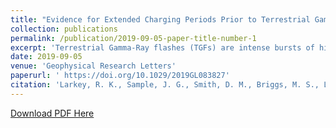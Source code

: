 ```yaml
---
title: "Evidence for Extended Charging Periods Prior to Terrestrial Gamma Ray Flashes"
collection: publications
permalink: /publication/2019-09-05-paper-title-number-1
excerpt: 'Terrestrial Gamma-Ray flashes (TGFs) are intense bursts of high energy radiation that are associated with some lightning flashes. We examined a sample of thunderstorms that produced these TGFs and compared the times between all different lightning flashes within those individual storms. We found that the time between the TGF-producing flash and the flash immediately prior to it was typically longer than normal, implying that the electric field had more time to charge up. Conversely, we found that the time between the TGF-producing flash and the flash immediately afterwards was typically about the same length as other flash intervals in the same storms, implying that the TGF returned the cloud to a "normal" state. We found that these results were highly unlikely to have occurred by chance.'
date: 2019-09-05
venue: 'Geophysical Research Letters'
paperurl: ' https://doi.org/10.1029/2019GL083827'
citation: 'Larkey, R. K., Sample, J. G., Smith, D. M., Briggs, M. S., Lapierre, J. L., & Holzworth, R. H. (2019). &quot;Evidence for extended charging periods prior to terrestrial gamma ray flashes&quot; <i>Geophysical Research Letters</i>. 46.'
---
```


<a href="../files/Larkey_et_al_2019.pdf" target="_blank">Download PDF Here</a>


<!--Recommended citation: Larkey, R. K., Sample, J. G., Smith, D. M., Briggs, M. S., Lapierre, J. L., & Holzworth, R. H. (2019). &quot;Evidence for extended charging periods prior to terrestrial gamma ray flashes&quot; <i>Geophysical Research Letters</i>. 46.-->

